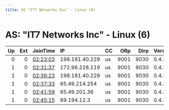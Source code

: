 ```yaml
---
title: AS "IT7 Networks Inc" - Linux (6)
---
```


# AS: "IT7 Networks Inc" - Linux (6)

|   Up |   Ext | JoinTime                                                                                            | IP             | CC   |   ORp |   Dirp | Version   | Contact   | Nickname   |   eFamMembers |
|-----:|------:|:----------------------------------------------------------------------------------------------------|:---------------|:-----|------:|-------:|:----------|:----------|:-----------|--------------:|
|    0 |     0 | [02:23:03](https://metrics.torproject.org/rs.html#details/5AB4AC42DA394BC6A414B40540071C734FF12E9C) | 198.181.40.229 | us   |  9001 |   9030 | 0.4.2.7   | None      | Unnamed    |             1 |
|    1 |     0 | [02:31:37](https://metrics.torproject.org/rs.html#details/D1D8C8B822C952F00714FA0DA8F1B66E30CC9297) | 172.96.228.119 | us   |  9001 |   9030 | 0.4.2.7   | None      | Unnamed    |             1 |
|    1 |     0 | [02:36:23](https://metrics.torproject.org/rs.html#details/A5C21E87068AEBA80CF4793DA635F818E3B87242) | 198.181.40.229 | us   |  9001 |   9030 | 0.4.2.7   | None      | Unnamed    |             1 |
|    1 |     0 | [02:37:33](https://metrics.torproject.org/rs.html#details/0258C142CA27DAE7FE9CC8ECFC899F3358635989) | 65.49.214.254  | us   |  9001 |   9030 | 0.4.2.7   | None      | Unnamed    |             1 |
|    1 |     0 | [02:41:59](https://metrics.torproject.org/rs.html#details/C4322AD27D96C4F5F481F708EE97B4BC4186EFC8) | 65.49.201.36   | us   |  9001 |   9030 | 0.4.2.7   | None      | Unnamed    |             1 |
|    1 |     0 | [02:45:15](https://metrics.torproject.org/rs.html#details/6E2C6192C25774CB99593021F65C724AA43693A8) | 69.194.12.3    | us   |  9001 |   9030 | 0.4.2.7   | None      | Unnamed    |             1 |
